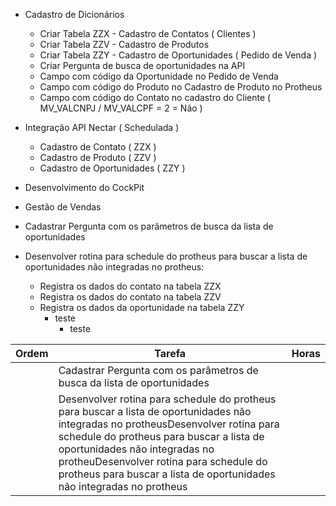 * Cadastro de Dicionários
  * Criar Tabela ZZX - Cadastro de Contatos ( Clientes )
  * Criar Tabela ZZV - Cadastro de Produtos
  * Criar Tabela ZZY - Cadastro de Oportunidades ( Pedido de Venda )
  * Criar Pergunta de busca de oportunidades na API
  * Campo com código da Oportunidade no Pedido de Venda
  * Campo com código do Produto no Cadastro de Produto no Protheus
  * Campo com código do Contato no cadastro do Cliente ( MV_VALCNPJ / MV_VALCPF = 2 = Não )  
* Integração API Nectar ( Schedulada )
  * Cadastro de Contato ( ZZX )
  * Cadastro de Produto ( ZZV )
  * Cadastro de Oportunidades ( ZZY )
* Desenvolvimento do CockPit
* Gestão de Vendas




* Cadastrar Pergunta com os parâmetros de busca da lista de oportunidades
* Desenvolver rotina para schedule do protheus para buscar a lista de oportunidades não integradas no protheus:
  * Registra os dados do contato na tabela ZZX
  * Registra os dados do contato na tabela ZZV
  * Registra os dados da oportunidade na tabela ZZY
    * teste
	  * teste



| Ordem | Tarefa | Horas |
| - | - | - |
|   | Cadastrar Pergunta com os parâmetros de busca da lista de oportunidades |   |
|   | Desenvolver rotina para schedule do protheus para buscar a lista de oportunidades não integradas no protheusDesenvolver rotina para schedule do protheus para buscar a lista de oportunidades não integradas no protheuDesenvolver rotina para schedule do protheus para buscar a lista de oportunidades não integradas no protheus |   |
